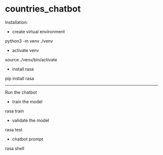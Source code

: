 # countries_chatbot

Installation:

- create virtual environment

 python3 -m venv ./venv

- activate venv

 source ./venv/bin/activate

- install rasa

 pip install rasa

-----------------------------------------------------------------

Run the chatbot

- train the model

 rasa train

- validate the model

 rasa test

- chatbot prompt

 rasa shell


